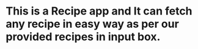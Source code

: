 # This is a Recipe app and It can fetch any recipe in easy way as per our provided recipes in input box.
